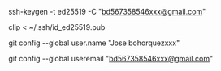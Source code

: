 
ssh-keygen -t ed25519 -C "bd567358546xxx@gmail.com"

clip < ~/.ssh/id_ed25519.pub

git config --global user.name "Jose bohorquezxxx"

git config --global useremail "bd567358546xxx@gmail.com"
